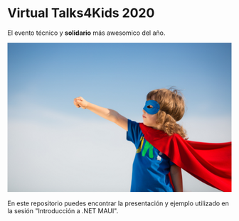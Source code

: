 # Virtual Talks4Kids 2020

El evento técnico y **solidario** más awesomico del año.

<img src="images/talks4kids.jpg" Width="600" />

En este repositorio puedes encontrar la presentación y ejemplo utilizado en la sesión "Introducción a .NET MAUI".